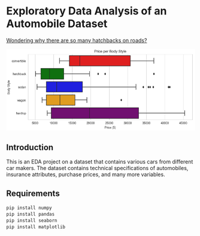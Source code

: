 # Exploratory Data Analysis of an Automobile Dataset

[Wondering why there are so many hatchbacks on roads?](https://github.com/fortune-ncube/automobile_eda/blob/main/EDA%20Pictures/Price_Body%20Style.png)

![Wondering why there are so many hatchbacks?](https://github.com/fortune-ncube/automobile_eda/blob/main/EDA%20Pictures/Price_Body%20Style.png)

## Introduction
This is an EDA project on a dataset that contains various cars from different car makers. 
The dataset contains technical specifications of automobiles, insurance attributes, purchase prices, and many more variables.

## Requirements
```bash
pip install numpy
pip install pandas
pip install seaborn
pip install matplotlib
```

